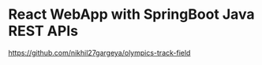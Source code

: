 # React WebApp with SpringBoot Java REST APIs

https://github.com/nikhil27gargeya/olympics-track-field
